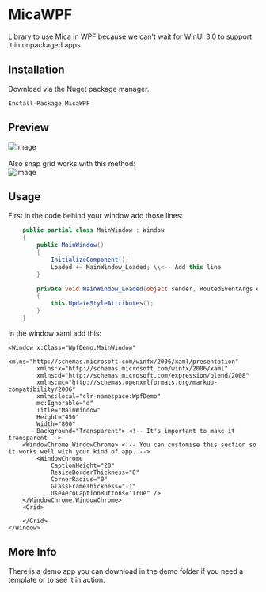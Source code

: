 # MicaWPF
Library to use Mica in WPF because we can't wait for WinUI 3.0 to support it in unpackaged apps.

## Installation
Download via the Nuget package manager.
```nuget
Install-Package MicaWPF
```

## Preview
![image](https://user-images.githubusercontent.com/80013536/139436431-fb3983d9-af4e-4d39-8bdf-b0f40093d263.png)<br/><br/>
Also snap grid works with this method:<br/>
![image](https://user-images.githubusercontent.com/80013536/139436498-ab330947-7df3-4c24-a382-3974ef554db2.png)

## Usage

First in the code behind your window add those lines:
```csharp
    public partial class MainWindow : Window
    {
        public MainWindow()
        {
            InitializeComponent();
            Loaded += MainWindow_Loaded; \\<-- Add this line
        }

        private void MainWindow_Loaded(object sender, RoutedEventArgs e) \\<-- Add this entire method or add to your loaded method.
        {
            this.UpdateStyleAttributes();
        }
    }
```

In the window xaml add this:
```xaml
<Window x:Class="WpfDemo.MainWindow"
        xmlns="http://schemas.microsoft.com/winfx/2006/xaml/presentation"
        xmlns:x="http://schemas.microsoft.com/winfx/2006/xaml"
        xmlns:d="http://schemas.microsoft.com/expression/blend/2008"
        xmlns:mc="http://schemas.openxmlformats.org/markup-compatibility/2006"
        xmlns:local="clr-namespace:WpfDemo"
        mc:Ignorable="d"
        Title="MainWindow" 
        Height="450" 
        Width="800"        
        Background="Transparent"> <!-- It's important to make it transparent -->
    <WindowChrome.WindowChrome> <!-- You can customise this section so it works well with your kind of app. -->
        <WindowChrome 
            CaptionHeight="20"
            ResizeBorderThickness="8"
            CornerRadius="0"
            GlassFrameThickness="-1"
            UseAeroCaptionButtons="True" />
    </WindowChrome.WindowChrome>
    <Grid>

    </Grid>
</Window>

```

## More Info
There is a demo app you can download in the demo folder if you need a template or to see it in action.
